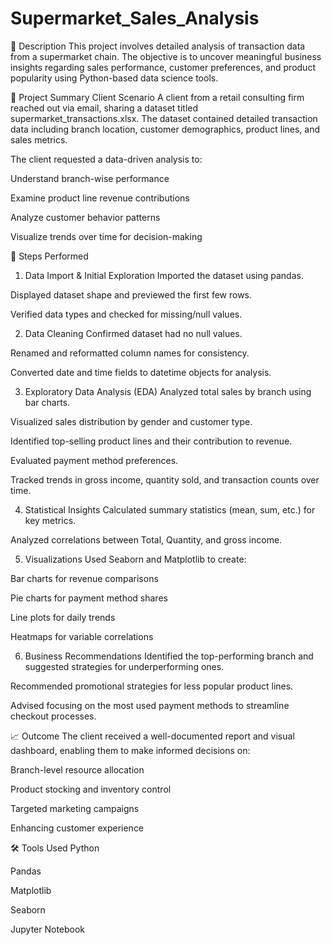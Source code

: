 # Supermarket_Sales_Analysis
🧾 Description
This project involves detailed analysis of transaction data from a supermarket chain. The objective is to uncover meaningful business insights regarding sales performance, customer preferences, and product popularity using Python-based data science tools.

📂 Project Summary
Client Scenario
A client from a retail consulting firm reached out via email, sharing a dataset titled supermarket_transactions.xlsx. The dataset contained detailed transaction data including branch location, customer demographics, product lines, and sales metrics.

The client requested a data-driven analysis to:

Understand branch-wise performance

Examine product line revenue contributions

Analyze customer behavior patterns

Visualize trends over time for decision-making

🔧 Steps Performed
1. Data Import & Initial Exploration
Imported the dataset using pandas.

Displayed dataset shape and previewed the first few rows.

Verified data types and checked for missing/null values.

2. Data Cleaning
Confirmed dataset had no null values.

Renamed and reformatted column names for consistency.

Converted date and time fields to datetime objects for analysis.

3. Exploratory Data Analysis (EDA)
Analyzed total sales by branch using bar charts.

Visualized sales distribution by gender and customer type.

Identified top-selling product lines and their contribution to revenue.

Evaluated payment method preferences.

Tracked trends in gross income, quantity sold, and transaction counts over time.

4. Statistical Insights
Calculated summary statistics (mean, sum, etc.) for key metrics.

Analyzed correlations between Total, Quantity, and gross income.

5. Visualizations
Used Seaborn and Matplotlib to create:

Bar charts for revenue comparisons

Pie charts for payment method shares

Line plots for daily trends

Heatmaps for variable correlations

6. Business Recommendations
Identified the top-performing branch and suggested strategies for underperforming ones.

Recommended promotional strategies for less popular product lines.

Advised focusing on the most used payment methods to streamline checkout processes.

📈 Outcome
The client received a well-documented report and visual dashboard, enabling them to make informed decisions on:

Branch-level resource allocation

Product stocking and inventory control

Targeted marketing campaigns

Enhancing customer experience

🛠 Tools Used
Python

Pandas

Matplotlib

Seaborn

Jupyter Notebook
